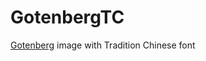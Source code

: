 # GotenbergTC

[Gotenberg](https://github.com/gotenberg/gotenberg) image with Tradition Chinese font
